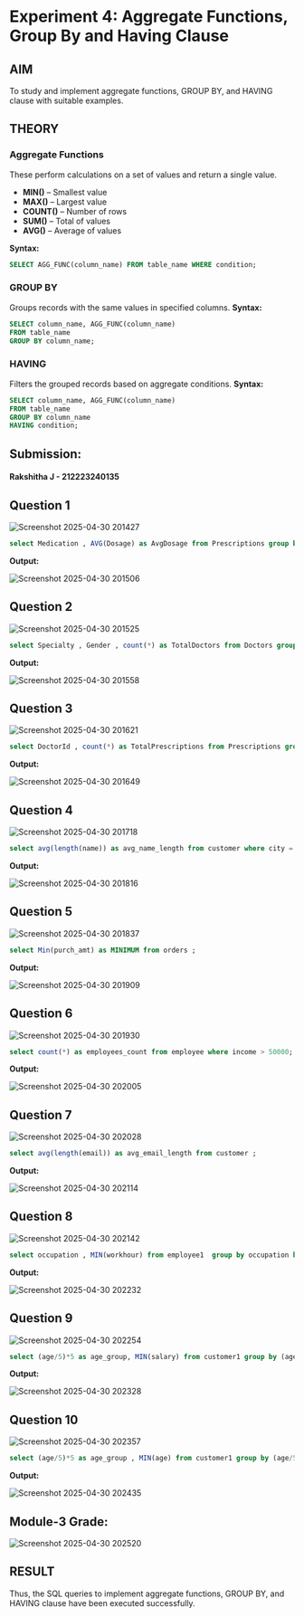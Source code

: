 # Experiment 4: Aggregate Functions, Group By and Having Clause

## AIM
To study and implement aggregate functions, GROUP BY, and HAVING clause with suitable examples.

## THEORY

### Aggregate Functions
These perform calculations on a set of values and return a single value.

- **MIN()** – Smallest value  
- **MAX()** – Largest value  
- **COUNT()** – Number of rows  
- **SUM()** – Total of values  
- **AVG()** – Average of values

**Syntax:**
```sql
SELECT AGG_FUNC(column_name) FROM table_name WHERE condition;
```
### GROUP BY
Groups records with the same values in specified columns.
**Syntax:**
```sql
SELECT column_name, AGG_FUNC(column_name)
FROM table_name
GROUP BY column_name;
```
### HAVING
Filters the grouped records based on aggregate conditions.
**Syntax:**
```sql
SELECT column_name, AGG_FUNC(column_name)
FROM table_name
GROUP BY column_name
HAVING condition;
```
## Submission:

#### Rakshitha J - 212223240135

**Question 1**
--
![Screenshot 2025-04-30 201427](https://github.com/user-attachments/assets/63bb895f-f794-4489-9ba2-6609ce2893e1)

```sql
select Medication , AVG(Dosage) as AvgDosage from Prescriptions group by Medication;
```

**Output:**

![Screenshot 2025-04-30 201506](https://github.com/user-attachments/assets/3914beea-af6d-434e-abd5-39cba43e3852)

**Question 2**
---
![Screenshot 2025-04-30 201525](https://github.com/user-attachments/assets/b294f15f-d6dd-429c-bd85-c2c8ac6553cb)

```sql
select Specialty , Gender , count(*) as TotalDoctors from Doctors group by Specialty,Gender;
```

**Output:**

![Screenshot 2025-04-30 201558](https://github.com/user-attachments/assets/bc7ec63d-1aba-468d-b28c-41ab8ce985e3)

**Question 3**
---
![Screenshot 2025-04-30 201621](https://github.com/user-attachments/assets/626c8355-934b-4974-a981-7ff7f0e61160)

```sql
select DoctorId , count(*) as TotalPrescriptions from Prescriptions group by DoctorId;
```

**Output:**

![Screenshot 2025-04-30 201649](https://github.com/user-attachments/assets/522e7cd4-deab-45f5-9e75-dc9990792849)

**Question 4**
---
![Screenshot 2025-04-30 201718](https://github.com/user-attachments/assets/d5a9c13d-d941-4bbb-a202-14731ec27a09)

```sql
select avg(length(name)) as avg_name_length from customer where city = 'Chennai';
```

**Output:**

![Screenshot 2025-04-30 201816](https://github.com/user-attachments/assets/d13b4ade-23d6-4c0b-b58f-909068577885)

**Question 5**
---
![Screenshot 2025-04-30 201837](https://github.com/user-attachments/assets/8640c50c-7c5b-4aaf-9048-e0168ff7b532)

```sql
select Min(purch_amt) as MINIMUM from orders ;
```

**Output:**

![Screenshot 2025-04-30 201909](https://github.com/user-attachments/assets/b5d996d9-1793-42e4-b164-c1e84d67f16c)

**Question 6**
---
![Screenshot 2025-04-30 201930](https://github.com/user-attachments/assets/fcc13aca-4388-4b05-a517-9772a8b484e2)

```sql
select count(*) as employees_count from employee where income > 50000;
```

**Output:**

![Screenshot 2025-04-30 202005](https://github.com/user-attachments/assets/83df890c-b3a4-4150-9d49-3f9f8736767d)

**Question 7**
---
![Screenshot 2025-04-30 202028](https://github.com/user-attachments/assets/f8d7d772-b44d-4c36-a868-2cd93c595bd9)

```sql
select avg(length(email)) as avg_email_length from customer ;
```

**Output:**

![Screenshot 2025-04-30 202114](https://github.com/user-attachments/assets/5d84c227-3d80-464c-83d6-311ca6d08bde)

**Question 8**
---
![Screenshot 2025-04-30 202142](https://github.com/user-attachments/assets/9418b04e-335b-431c-b6b3-c3abd8720586)

```sql
select occupation , MIN(workhour) from employee1  group by occupation having MIN(workhour) > 8;
```

**Output:**

![Screenshot 2025-04-30 202232](https://github.com/user-attachments/assets/d1ff51a8-cccf-463b-b160-9b48da155e0e)

**Question 9**
---
![Screenshot 2025-04-30 202254](https://github.com/user-attachments/assets/75aac6c3-3b7f-4d62-bcc0-cfc532590357)

```sql
select (age/5)*5 as age_group, MIN(salary) from customer1 group by (age/5)*5 having MIN(salary) < 2000;
```

**Output:**

![Screenshot 2025-04-30 202328](https://github.com/user-attachments/assets/0372bbdd-e558-4eaa-8b5e-026b8bb759df)

**Question 10**
---
![Screenshot 2025-04-30 202357](https://github.com/user-attachments/assets/b5f870e6-5304-46b6-bb91-05f9cedcc95f)

```sql
select (age/5)*5 as age_group , MIN(age) from customer1 group by (age/5)*5 having MIN(age) <25;
```

**Output:**

![Screenshot 2025-04-30 202435](https://github.com/user-attachments/assets/8164754d-aed5-4a0c-bda7-5114cfff472b)

## Module-3 Grade:

![Screenshot 2025-04-30 202520](https://github.com/user-attachments/assets/fe0bb5f7-35ae-4297-b69d-9f51c28df6a9)

## RESULT
Thus, the SQL queries to implement aggregate functions, GROUP BY, and HAVING clause have been executed successfully.
